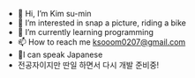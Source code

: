 - 👋 Hi, I’m Kim su-min
- 👀 I’m interested in snap a picture, riding a bike
- 🌱 I’m currently learning programming
- 📫 How to reach me ksooom0207@gmail.com 
- 🏃I can speak Japanese
- 전공자이지만 딴일 하면서 다시 개발 준비중!

<!---
ksoom0207/ksoom0207 is a ✨ special ✨ repository because its `README.md` (this file) appears on your GitHub profile.
You can click the Preview link to take a look at your changes.
--->
